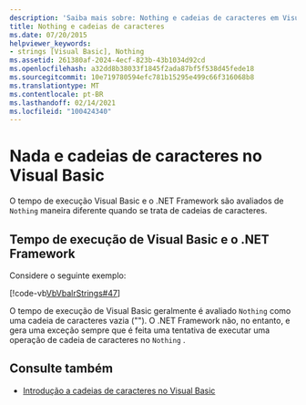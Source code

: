 ```yaml
---
description: 'Saiba mais sobre: Nothing e cadeias de caracteres em Visual Basic'
title: Nothing e cadeias de caracteres
ms.date: 07/20/2015
helpviewer_keywords:
- strings [Visual Basic], Nothing
ms.assetid: 261380af-2024-4ecf-823b-43b1034d92cd
ms.openlocfilehash: a32dd8b38033f1845f2ada87bf5f538d45fede18
ms.sourcegitcommit: 10e719780594efc781b15295e499c66f316068b8
ms.translationtype: MT
ms.contentlocale: pt-BR
ms.lasthandoff: 02/14/2021
ms.locfileid: "100424340"
---
```

# <a name="nothing-and-strings-in-visual-basic"></a>Nada e cadeias de caracteres no Visual Basic

O tempo de execução Visual Basic e o .NET Framework são avaliados de `Nothing` maneira diferente quando se trata de cadeias de caracteres.  
  
## <a name="visual-basic-runtime-and-the-net-framework"></a>Tempo de execução de Visual Basic e o .NET Framework  

 Considere o seguinte exemplo:  
  
 [!code-vb[VbVbalrStrings#47](~/samples/snippets/visualbasic/VS_Snippets_VBCSharp/VbVbalrStrings/VB/Class2.vb#47)]  
  
 O tempo de execução de Visual Basic geralmente é avaliado `Nothing` como uma cadeia de caracteres vazia (""). O .NET Framework não, no entanto, e gera uma exceção sempre que é feita uma tentativa de executar uma operação de cadeia de caracteres no `Nothing` .  
  
## <a name="see-also"></a>Consulte também

- [Introdução a cadeias de caracteres no Visual Basic](introduction-to-strings.md)
